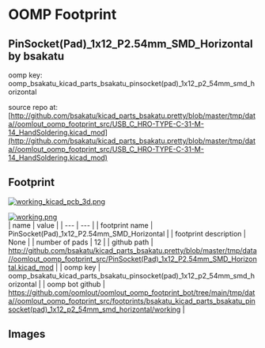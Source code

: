 # OOMP Footprint  
## PinSocket(Pad)_1x12_P2.54mm_SMD_Horizontal  by bsakatu  
  
oomp key: oomp_bsakatu_kicad_parts_bsakatu_pinsocket(pad)_1x12_p2_54mm_smd_horizontal  
  
source repo at: [http://github.com/bsakatu/kicad_parts_bsakatu.pretty/blob/master/tmp/data//oomlout_oomp_footprint_src/USB_C_HRO-TYPE-C-31-M-14_HandSoldering.kicad_mod](http://github.com/bsakatu/kicad_parts_bsakatu.pretty/blob/master/tmp/data//oomlout_oomp_footprint_src/USB_C_HRO-TYPE-C-31-M-14_HandSoldering.kicad_mod)  
## Footprint  
  
[![working_kicad_pcb_3d.png](working_kicad_pcb_3d_600.png)](working_kicad_pcb_3d.png)  
  
[![working.png](working_600.png)](working.png)  
| name | value | 
| --- | --- | 
| footprint name | PinSocket(Pad)_1x12_P2.54mm_SMD_Horizontal | 
| footprint description | None | 
| number of pads | 12 | 
| github path | http://github.com/bsakatu/kicad_parts_bsakatu.pretty/blob/master/tmp/data//oomlout_oomp_footprint_src/PinSocket(Pad)_1x12_P2.54mm_SMD_Horizontal.kicad_mod | 
| oomp key | oomp_bsakatu_kicad_parts_bsakatu_pinsocket(pad)_1x12_p2_54mm_smd_horizontal | 
| oomp bot github | https://github.com/oomlout/oomlout_oomp_footprint_bot/tree/main/tmp/data//oomlout_oomp_footprint_src/footprints/bsakatu_kicad_parts_bsakatu_pinsocket(pad)_1x12_p2_54mm_smd_horizontal/working | 
## Images  
